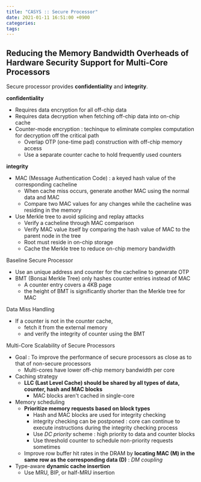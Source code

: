 ```yaml
---
title: "CASYS :: Secure Processor"
date: 2021-01-11 16:51:00 +0900
categories:  
tags: 
---
```


## Reducing the Memory Bandwidth Overheads of Hardware Security Support for Multi-Core Processors

Secure processor provides **confidentiality** and **integrity**.  

**confidentiality**
- Requires data encryption for all off-chip data
- Requires data decryption when fetching off-chip data into on-chip cache
- Counter-mode encryption : techinque to eliminate complex computation for decryption off the critical path
  - Overlap OTP (one-time pad) construction with off-chip memory access
  - Use a separate counter cache to hold frequently used counters

**integrity**
- MAC (Message Authentication Code) : a keyed hash value of the corresponding cacheline
  - When cache miss occurs, generate another MAC using the normal data and MAC
  - Compare two MAC values for any changes while the cacheline was residing in the memory
- Use Merkle tree to avoid splicing and replay attacks
  - Verify a cacheline through MAC comparison
  - Verify MAC value itself by comparing the hash value of MAC to the parent node in the tree
  - Root must reside in on-chip storage
  - Cache the Merkle tree to reduce on-chip memory bandwidth

Baseline Secure Processor
- Use an unique address and counter for the cacheline to generate OTP
- BMT (Bonsai Merkle Tree) only hashes counter entries instead of MAC
  - A counter entry covers a 4KB page
  - the height of BMT is significantly shorter than the Merkle tree for MAC

Data Miss Handling
- If a counter is not in the counter cache,
  - fetch it from the external memory
  - and verify the integrity of counter using the BMT

Multi-Core Scalability of Secure Processors
- Goal : To improve the performance of secure processors as close as to that of non-secure processors
  - Multi-cores have lower off-chip memory bandwidth per core
- Caching strategy
  - **LLC (Last Level Cache) should be shared by all types of data, counter, hash and MAC blocks**
    - MAC blocks aren't cached in single-core
- Memory scheduling
  - **Prioritize memory requests based on block types**
    - Hash and MAC blocks are used for integrity checking
    - integrity checking can be postponed : core can continue to execute instructions during the integrity checking process
    - Use *DC priority* scheme : high priority to data and counter blocks
    - Use threshold counter to schedule non-priority requests sometimes
  - Improve row buffer hit rates in the DRAM by **locating MAC (M) in the same row as the corresponding data (D)** : *DM coupling*
- Type-aware **dynamic cache insertion**
  - Use MRU, BIP, or half-MRU insertion
